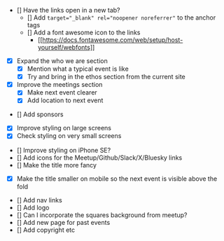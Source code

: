 - [] Have the links open in a new tab?
    - [] Add `target="_blank" rel="noopener noreferrer"` to the anchor tags
    - [] Add a font awesome icon to the links
        - [[https://docs.fontawesome.com/web/setup/host-yourself/webfonts]]
- [x] Expand the who we are section
    - [x] Mention what a typical event is like
    - [x] Try and bring in the ethos section from the current site
- [x] Improve the meetings section
    - [x] Make next event clearer
    - [x] Add location to next event
- [] Add sponsors
- [x] Improve styling on large screens
- [x] Check styling on very small screens
- [] Improve styling on iPhone SE?
- [] Add icons for the Meetup/Github/Slack/X/Bluesky links
- [] Make the title more fancy
- [x] Make the title smaller on mobile so the next event is visible above the fold
- [] Add nav links
- [] Add logo
- [] Can I incorporate the squares background from meetup?
- [] Add new page for past events
- [] Add copyright etc